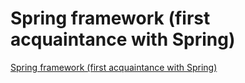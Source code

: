 # Spring framework (first acquaintance with Spring)
[Spring framework (first acquaintance with Spring)](https://aiwithcloud.com/2022/09/19/spring_framework_first_acquaintance_with_spring/)